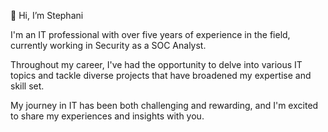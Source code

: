 👋 Hi, I’m Stephani 

I'm an IT professional with over five years of experience in the field, currently working in Security as a SOC Analyst. 

Throughout my career, I've had the opportunity to delve into various IT topics and tackle diverse projects that have broadened my expertise and skill set.

My journey in IT has been both challenging and rewarding, and I'm excited to share my experiences and insights with you.
